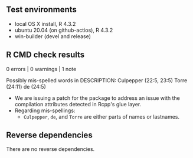 ## Test environments

* local OS X install, R 4.3.2
* ubuntu 20.04 (on github-actios), R 4.3.2
* win-builder (devel and release)

## R CMD check results

0 errors | 0 warnings | 1 note

Possibly mis-spelled words in DESCRIPTION:
  Culpepper (22:5, 23:5)
  Torre (24:11)
  de (24:5)

- We are issuing a patch for the package to address an issue with the compilation
  attributes detected in Rcpp's glue layer.
- Regarding mis-spellings:
  - `Culpepper`, `de`, and `Torre` are either parts of names or lastnames.

## Reverse dependencies

There are no reverse dependencies.
